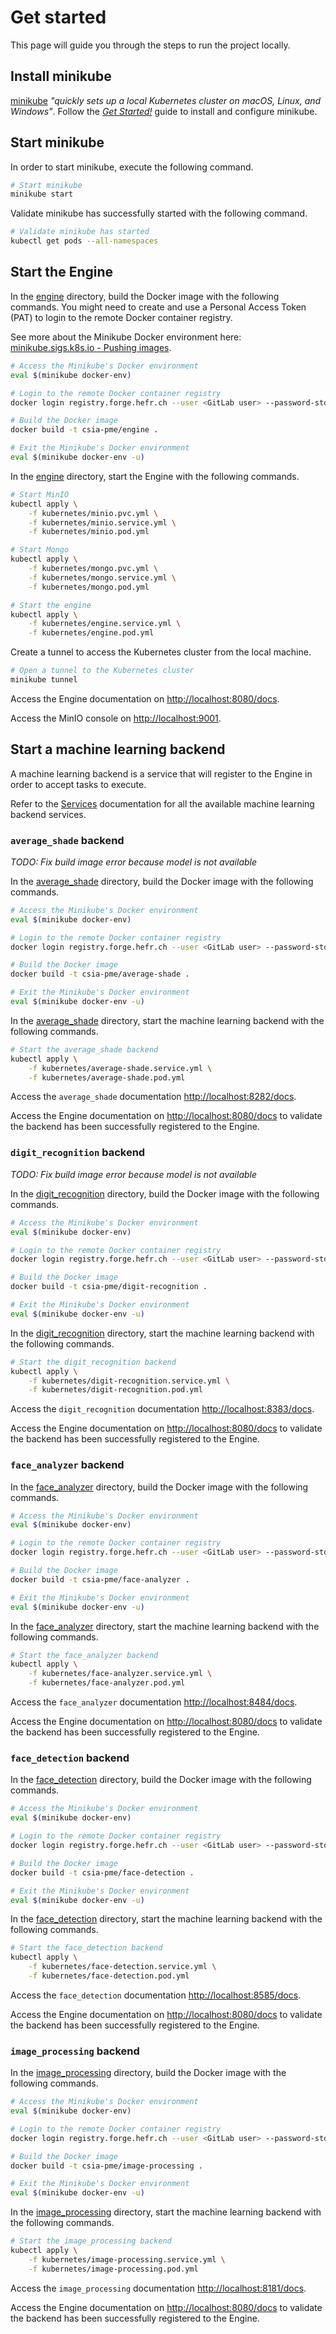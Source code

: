 # Get started

This page will guide you through the steps to run the project locally.

## Install minikube

[minikube](https://minikube.sigs.k8s.io/) _"quickly sets up a local Kubernetes cluster on macOS, Linux, and Windows"_. Follow the [_Get Started!_](https://minikube.sigs.k8s.io/docs/start/) guide to install and configure minikube.

## Start minikube

In order to start minikube, execute the following command.

```sh
# Start minikube
minikube start
```

Validate minikube has successfully started with the following command.

```sh
# Validate minikube has started
kubectl get pods --all-namespaces
```

## Start the Engine

In the [engine](../engine) directory, build the Docker image with the following commands. You might need to create and use a Personal Access Token (PAT) to login to the remote Docker container registry.

See more about the Minikube Docker environment here: [minikube.sigs.k8s.io - Pushing images](https://minikube.sigs.k8s.io/docs/handbook/pushing/).

```sh
# Access the Minikube's Docker environment
eval $(minikube docker-env)

# Login to the remote Docker container registry
docker login registry.forge.hefr.ch --user <GitLab user> --password-stdin

# Build the Docker image
docker build -t csia-pme/engine .

# Exit the Minikube's Docker environment
eval $(minikube docker-env -u)
```

In the [engine](../engine) directory, start the Engine with the following commands.

```sh
# Start MinIO
kubectl apply \
    -f kubernetes/minio.pvc.yml \
    -f kubernetes/minio.service.yml \
    -f kubernetes/minio.pod.yml

# Start Mongo
kubectl apply \
    -f kubernetes/mongo.pvc.yml \
    -f kubernetes/mongo.service.yml \
    -f kubernetes/mongo.pod.yml

# Start the engine
kubectl apply \
    -f kubernetes/engine.service.yml \
    -f kubernetes/engine.pod.yml
```

Create a tunnel to access the Kubernetes cluster from the local machine.

```sh
# Open a tunnel to the Kubernetes cluster
minikube tunnel
```

Access the Engine documentation on [http://localhost:8080/docs]().

Access the MinIO console on [http://localhost:9001]().

## Start a machine learning backend

A machine learning backend is a service that will register to the Engine in order to accept tasks to execute.

Refer to the [Services](./services.md) documentation for all the available machine learning backend services.

### `average_shade` backend

_TODO: Fix build image error because model is not available_

In the [average_shade](../average_shade) directory, build the Docker image with the following commands.

```sh
# Access the Minikube's Docker environment
eval $(minikube docker-env)

# Login to the remote Docker container registry
docker login registry.forge.hefr.ch --user <GitLab user> --password-stdin

# Build the Docker image
docker build -t csia-pme/average-shade .

# Exit the Minikube's Docker environment
eval $(minikube docker-env -u)
```

In the [average_shade](../average_shade) directory, start the machine learning backend with the following commands.

```sh
# Start the average_shade backend
kubectl apply \
    -f kubernetes/average-shade.service.yml \
    -f kubernetes/average-shade.pod.yml
```

Access the `average_shade` documentation [http://localhost:8282/docs]().

Access the Engine documentation on [http://localhost:8080/docs]() to validate the backend has been successfully registered to the Engine.

### `digit_recognition` backend

_TODO: Fix build image error because model is not available_

In the [digit_recognition](../digit_recognition) directory, build the Docker image with the following commands.

```sh
# Access the Minikube's Docker environment
eval $(minikube docker-env)

# Login to the remote Docker container registry
docker login registry.forge.hefr.ch --user <GitLab user> --password-stdin

# Build the Docker image
docker build -t csia-pme/digit-recognition .

# Exit the Minikube's Docker environment
eval $(minikube docker-env -u)
```

In the [digit_recognition](../digit_recognition) directory, start the machine learning backend with the following commands.

```sh
# Start the digit_recognition backend
kubectl apply \
    -f kubernetes/digit-recognition.service.yml \
    -f kubernetes/digit-recognition.pod.yml
```

Access the `digit_recognition` documentation [http://localhost:8383/docs]().

Access the Engine documentation on [http://localhost:8080/docs]() to validate the backend has been successfully registered to the Engine.

### `face_analyzer` backend

In the [face_analyzer](../face_analyzer) directory, build the Docker image with the following commands.

```sh
# Access the Minikube's Docker environment
eval $(minikube docker-env)

# Login to the remote Docker container registry
docker login registry.forge.hefr.ch --user <GitLab user> --password-stdin

# Build the Docker image
docker build -t csia-pme/face-analyzer .

# Exit the Minikube's Docker environment
eval $(minikube docker-env -u)
```

In the [face_analyzer](../face_analyzer) directory, start the machine learning backend with the following commands.

```sh
# Start the face_analyzer backend
kubectl apply \
    -f kubernetes/face-analyzer.service.yml \
    -f kubernetes/face-analyzer.pod.yml
```

Access the `face_analyzer` documentation [http://localhost:8484/docs]().

Access the Engine documentation on [http://localhost:8080/docs]() to validate the backend has been successfully registered to the Engine.

### `face_detection` backend

In the [face_detection](../face_detection) directory, build the Docker image with the following commands.

```sh
# Access the Minikube's Docker environment
eval $(minikube docker-env)

# Login to the remote Docker container registry
docker login registry.forge.hefr.ch --user <GitLab user> --password-stdin

# Build the Docker image
docker build -t csia-pme/face-detection .

# Exit the Minikube's Docker environment
eval $(minikube docker-env -u)
```

In the [face_detection](../face_detection) directory, start the machine learning backend with the following commands.

```sh
# Start the face_detection backend
kubectl apply \
    -f kubernetes/face-detection.service.yml \
    -f kubernetes/face-detection.pod.yml
```

Access the `face_detection` documentation [http://localhost:8585/docs]().

Access the Engine documentation on [http://localhost:8080/docs]() to validate the backend has been successfully registered to the Engine.

### `image_processing` backend

In the [image_processing](../image_processing) directory, build the Docker image with the following commands.

```sh
# Access the Minikube's Docker environment
eval $(minikube docker-env)

# Login to the remote Docker container registry
docker login registry.forge.hefr.ch --user <GitLab user> --password-stdin

# Build the Docker image
docker build -t csia-pme/image-processing .

# Exit the Minikube's Docker environment
eval $(minikube docker-env -u)
```

In the [image_processing](../image_processing) directory, start the machine learning backend with the following commands.

```sh
# Start the image_processing backend
kubectl apply \
    -f kubernetes/image-processing.service.yml \
    -f kubernetes/image-processing.pod.yml
```

Access the `image_processing` documentation [http://localhost:8181/docs]().

Access the Engine documentation on [http://localhost:8080/docs]() to validate the backend has been successfully registered to the Engine.
